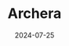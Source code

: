 ---  
layout: startup_page  
title: "Archera"  
id: "archera.ai"  
permalink: "/archeraarchera.ai07252024/"  
website: "https://archera.ai/"  
funding_round: "Series B"  
funding_amount: "$17M"  
investors: "HighSage Ventures, Ridge Ventures, Amplify Partners, PSL Ventures"  
about: "Archera provides cloud purchasing and management solutions, offering commitment insurance and financing products to enable flexible and cost-effective cloud resource procurement. Their free management platform automates cloud discounts and provides FinOps visibility, helping customers save millions while reducing the risk of overcommitment. Archera generates revenue through unique products that extend vendor-native solutions, creating new savings strategies."  
markets: "Fintech, Cloud Computing, SaaS, Financial Software, Business/Productivity Software, Automation/Workflow Software"  
hq: "Bellevue, Washington, United States"  
founded_year: "2019"  
linkedin: "https://www.linkedin.com/company/archera-ai"  
twitter: "https://twitter.com/ArcheraAi"  
instagram: ""  
facebook: "https://www.facebook.com/archeraai"  
crunchbase: "https://www.crunchbase.com/organization/reserved-ai"  
pitchbook: "https://pitchbook.com/profiles/company/432893-62"  

date_display: "25-Jul-2024"  
date: "2024-07-25"

# SEO Optimization  
meta_title: "Archera - Series B Funding ($17M)"  
meta_description: "Archera, Archera provides cloud purchasing and management solutions, offering commitment insurance and financing products to enable flexible and cost-effective..."  
meta_keywords: "Archera, Fintech, Cloud Computing, SaaS, Financial Software, Business/Productivity Software, Automation/Workflow Software, Series B funding"  
canonical_url: "https://startup.projectstartups.com/archeraarchera.ai07252024/"  
---